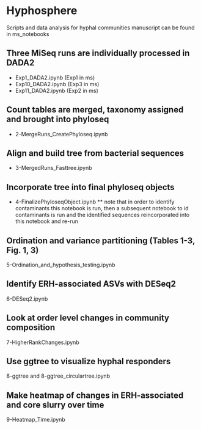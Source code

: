 # Hyphosphere
Scripts and data analysis for hyphal communities manuscript can be found in ms_notebooks


## Three MiSeq runs are individually processed in DADA2
* Exp1_DADA2.ipynb (Exp1 in ms)
* Exp10_DADA2.ipynb (Exp3 in ms)
* Exp11_DADA2.ipynb (Exp2 in ms)

## Count tables are merged, taxonomy assigned and brought into phyloseq
* 2-MergeRuns_CreatePhyloseq.ipynb

## Align and build tree from bacterial sequences
* 3-MergedRuns_Fasttree.ipynb

## Incorporate tree into final phyloseq objects
* 4-FinalizePhyloseqObject.ipynb
** note that in order to identify contaminants this notebook is run, then a subsequent notebook to id contaminants is run and the identified sequences reincorporated into this notebook and re-run

## Ordination and variance partitioning (Tables 1-3, Fig. 1, 3)
5-Ordination_and_hypothesis_testing.ipynb

## Identify ERH-associated ASVs with DESeq2
6-DESeq2.ipynb

## Look at order level changes in community composition
7-HigherRankChanges.ipynb

## Use ggtree to visualize hyphal responders
8-ggtree and 8-ggtree_circulartree.ipynb

## Make heatmap of changes in ERH-associated and core slurry over time
9-Heatmap_Time.ipynb

